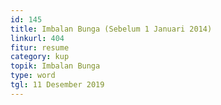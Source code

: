 ```yaml
---
id: 145
title: Imbalan Bunga (Sebelum 1 Januari 2014)
linkurl: 404
fitur: resume
category: kup
topik: Imbalan Bunga
type: word
tgl: 11 Desember 2019
---
```


